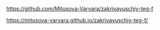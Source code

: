 https://github.com/Mitusova-Varvara/zakrivayuschiy-teg-f

https://mitusova-varvara.github.io/zakrivayuschiy-teg-f/
